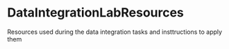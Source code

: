 # DataIntegrationLabResources
Resources used during the data integration tasks and insttructions to apply them
